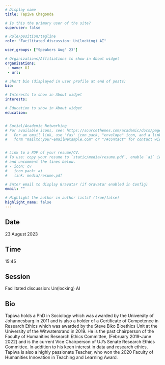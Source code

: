 ```yaml
---
# Display name
title: Tapiwa Chagonda

# Is this the primary user of the site?
superuser: false

# Role/position/tagline
role: "Facilitated discussion: Un(locking) AI"

user_groups: ["Speakers Aug' 23"]

# Organizations/Affiliations to show in About widget
organizations:
 - name: UJ
 - url: 

# Short bio (displayed in user profile at end of posts)
bio: 

# Interests to show in About widget
interests: 

# Education to show in About widget
education:


# Social/Academic Networking
# For available icons, see: https://sourcethemes.com/academic/docs/page-builder/#icons
#   For an email link, use "fas" icon pack, "envelope" icon, and a link in the
#   form "mailto:your-email@example.com" or "/#contact" for contact widget.


# Link to a PDF of your resume/CV.
# To use: copy your resume to `static/media/resume.pdf`, enable `ai` icons in `params.toml`, 
# and uncomment the lines below.
# - icon: cv
#   icon_pack: ai
#   link: media/resume.pdf

# Enter email to display Gravatar (if Gravatar enabled in Config)
email: ""

# Highlight the author in author lists? (true/false)
highlight_name: false
---
```


## Date

23 August 2023

## Time

15:45

## Session

Facilitated discussion: Un(locking) AI

## Bio

Tapiwa holds a PhD in Sociology which was awarded by the University of Johannesburg in 2011 and
is also a holder of a Certificate of Competence in Research Ethics which was awarded by the Steve
Biko Bioethics Unit at the University of the Witwatersrand in 2019. He is the past chairperson of the
Faculty of Humanities Research Ethics Committee, (February 2019-June 2022) and is the current Vice
Chairperson of UJ’s Senate Research Ethics Committee. In addition to his keen interest in data and
research ethics, Tapiwa is also a highly passionate Teacher, who won the 2020 Faculty of Humanities
Innovation in Teaching and Learning Award.

